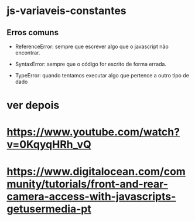 # js-variaveis-constantes

## Erros comuns

- ReferenceError: sempre que escrever algo que o javascript não encontrar.

- SyntaxError: sempre que o código for escrito de forma errada.

- TypeError: quando tentamos executar algo que pertence a outro tipo de dado

# ver depois

# https://www.youtube.com/watch?v=0KqyqHRh_vQ

# https://www.digitalocean.com/community/tutorials/front-and-rear-camera-access-with-javascripts-getusermedia-pt